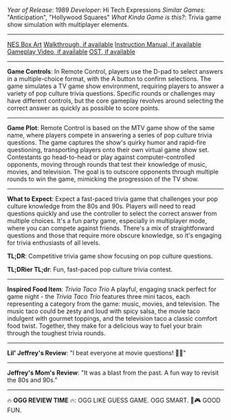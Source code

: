 *Year of Release*: 1989
*Developer*: Hi Tech Expressions
*Similar Games*: "Anticipation", "Hollywood Squares"
*What Kinda Game is this?*: Trivia game show simulation with multiplayer elements.

---
[NES Box Art](https://www.google.com/search?tbm=isch&q=NES+Box+Art+Remote+Control) 
[Walkthrough, if available](https://www.google.com/search?q=Walkthrough+NES+Remote+Control)
[Instruction Manual, if available](https://www.google.com/search?q=NES+Instruction+Manual+Remote+Control)
[Gameplay Video, if available](https://www.youtube.com/results?search_query=gameplay+NES+Remote+Control) 
[OST, if available](https://www.youtube.com/results?search_query=gameplay+NES+Remote+Control+OST)

- - -
**Game Controls**:
In Remote Control, players use the D-pad to select answers in a multiple-choice format, with the A button to confirm selections. The game simulates a TV game show environment, requiring players to answer a variety of pop culture trivia questions. Specific rounds or challenges may have different controls, but the core gameplay revolves around selecting the correct answer as quickly as possible to score points.

- - -
**Game Plot**: 
Remote Control is based on the MTV game show of the same name, where players compete in answering a series of pop culture trivia questions. The game captures the show's quirky humor and rapid-fire questioning, transporting players onto their own virtual game show set. Contestants go head-to-head or play against computer-controlled opponents, moving through rounds that test their knowledge of music, movies, and television. The goal is to outscore opponents through multiple rounds to win the game, mimicking the progression of the TV show.

- - -
**What to Expect**: 
Expect a fast-paced trivia game that challenges your pop culture knowledge from the 80s and 90s. Players will need to read questions quickly and use the controller to select the correct answer from multiple choices. It's a fun party game, especially in multiplayer mode, where you can compete against friends. There's a mix of straightforward questions and those that require more obscure knowledge, so it's engaging for trivia enthusiasts of all levels. 

**TL;DR**:
Competitive trivia game show focusing on pop culture questions.

**TL;DRier TL;dr**: 
Fun, fast-paced pop culture trivia contest.

---
**Inspired Food Item**: *Trivia Taco Trio*
A playful, engaging snack perfect for game night - the *Trivia Taco Trio* features three mini tacos, each representing a category from the game: music, movies, and television. The music taco could be zesty and loud with spicy salsa, the movie taco indulgent with gourmet toppings, and the television taco a classic comfort food twist. Together, they make for a delicious way to fuel your brain through the toughest trivia rounds.

---
**Lil' Jeffrey's Review**: "I beat everyone at movie questions! 🎥😎"

---
**Jeffrey's Mom's Review**: "It was a blast from the past. A fun way to revisit the 80s and 90s."

---
🔥 **OGG REVIEW TIME** 🔥: OGG LIKE GUESS GAME. OGG SMART. 🧠🎮 GOOD FUN.
